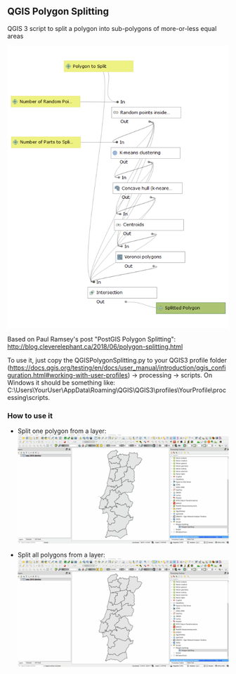 QGIS Polygon Splitting
--------------------------------------

QGIS 3 script to split a polygon into sub-polygons of more-or-less equal areas

![QGIS Polygon Splitting Model](QGISPolygonSplitting.png)

Based on Paul Ramsey's post "PostGIS Polygon Splitting": http://blog.cleverelephant.ca/2018/06/polygon-splitting.html

To use it, just copy the QGISPolygonSplitting.py to your QGIS3 profile folder (https://docs.qgis.org/testing/en/docs/user_manual/introduction/qgis_configuration.html#working-with-user-profiles) -> processing -> scripts. On Windows it should be something like: C:\Users\YourUser\AppData\Roaming\QGIS\QGIS3\profiles\YourProfile\processing\scripts.

### How to use it

 * Split one polygon from a layer:
![Split one polygon from a layer](split_one_polygon.gif)

 * Split all polygons from a layer:
![Split all polygons from a layer](split_all_polygons.gif)
